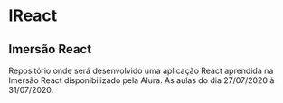 # IReact
## Imersão React
Repositório onde será desenvolvido uma aplicação React aprendida na Imersão React disponibilizado pela Alura. 
As aulas do dia 27/07/2020 à 31/07/2020.
